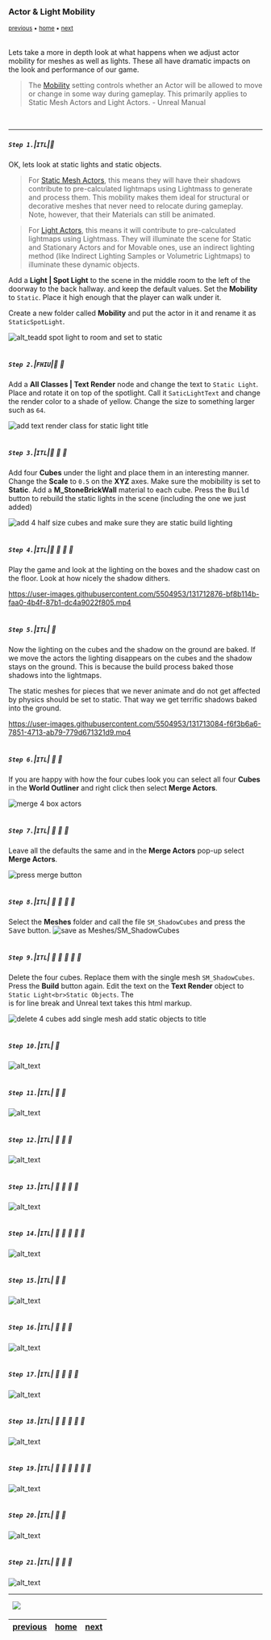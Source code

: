 <img src="https://via.placeholder.com/1000x4/45D7CA/45D7CA" alt="drawing" height="4px"/>

### Actor & Light Mobility

<sub>[previous](../light-functions/README.md#user-content-light-functions) • [home](../README.md#user-content-ue4-lighting) • [next](../)</sub>

<img src="https://via.placeholder.com/1000x4/45D7CA/45D7CA" alt="drawing" height="4px"/>

Lets take a more in depth look at what happens when we adjust actor mobility for meshes as well as lights. These all have dramatic impacts on the look and performance of our game.

> The [Mobility](https://docs.unrealengine.com/4.26/en-US/Basics/Actors/Mobility/) setting controls whether an Actor will be allowed to move or change in some way during gameplay. This primarily applies to Static Mesh Actors and Light Actors. - Unreal Manual

<br>

---


##### `Step 1.`\|`ITL`|:small_blue_diamond:

OK, lets look at static lights and static objects.  

> For [Static Mesh Actors](https://docs.unrealengine.com/4.26/en-US/Basics/Actors/Mobility/), this means they will have their shadows contribute to pre-calculated lightmaps using Lightmass to generate and process them. This mobility makes them ideal for structural or decorative meshes that never need to relocate during gameplay. Note, however, that their Materials can still be animated.

> For [Light Actors](https://docs.unrealengine.com/4.26/en-US/Basics/Actors/Mobility/), this means it will contribute to pre-calculated lightmaps using Lightmass. They will illuminate the scene for Static and Stationary Actors and for Movable ones, use an indirect lighting method (like Indirect Lighting Samples or Volumetric Lightmaps) to illuminate these dynamic objects.

Add a **Light | Spot Light** to the scene in the middle room to the left of the doorway to the back hallway. and keep the default values.  Set the **Mobility** to `Static`. Place it high enough that the player can walk under it. 

Create a new folder called **Mobility** and put the actor in it and rename it as `StaticSpotLight`.

![alt_teadd spot light to room and set to static](images/StaticLight.jpg)

<img src="https://via.placeholder.com/500x2/45D7CA/45D7CA" alt="drawing" height="2px" alt = ""/>

##### `Step 2.`\|`FHIU`|:small_blue_diamond: :small_blue_diamond: 

Add a **All Classes | Text Render** node and change the text to `Static Light`.  Place and rotate it on top of the spotlight.  Call it `SaticLightText` and change the render color to a shade of yellow.  Change the size to something larger such as `64`.

![add text render class for static light title](images/StaticLightText.jpg)

<img src="https://via.placeholder.com/500x2/45D7CA/45D7CA" alt="drawing" height="2px" alt = ""/>

##### `Step 3.`\|`ITL`|:small_blue_diamond: :small_blue_diamond: :small_blue_diamond:

Add four **Cubes** under the light and place them in an interesting manner.  Change the **Scale** to `0.5` on the **XYZ** axes. Make sure the mobibility is set to **Static**.  Add a **M_StoneBrickWall** material to each cube.  Press the <kbd>Build</kbd> button to rebuild the static lights in the scene (including the one we just added)

![add 4 half size cubes and make sure they are static build lighting](images/GroupOfFourCubes.jpg)

<img src="https://via.placeholder.com/500x2/45D7CA/45D7CA" alt="drawing" height="2px" alt = ""/>

##### `Step 4.`\|`ITL`|:small_blue_diamond: :small_blue_diamond: :small_blue_diamond: :small_blue_diamond:

Play the game and look at the lighting on the boxes and the shadow cast on the floor.  Look at how nicely the shadow dithers.

https://user-images.githubusercontent.com/5504953/131712876-bf8b114b-faa0-4b4f-87b1-dc4a9022f805.mp4

<img src="https://via.placeholder.com/500x2/45D7CA/45D7CA" alt="drawing" height="2px" alt = ""/>

##### `Step 5.`\|`ITL`| :small_orange_diamond:

Now the lighting on the cubes and the shadow on the ground are baked.  If we move the actors the lighting disappears on the cubes and the shadow stays on the ground.  This is because the build process baked those shadows into the lightmaps.

The static meshes for pieces that we never animate and do not get affected by physics should be set to static.  That way we get terrific shadows baked into the ground.

https://user-images.githubusercontent.com/5504953/131713084-f6f3b6a6-7851-4713-ab79-779d671321d9.mp4

<img src="https://via.placeholder.com/500x2/45D7CA/45D7CA" alt="drawing" height="2px" alt = ""/>

##### `Step 6.`\|`ITL`| :small_orange_diamond: :small_blue_diamond:

If you are happy with how the four cubes look you can select all four **Cubes** in the **World Outliner** and right click then select **Merge Actors**.

![merge 4 box actors](images/MergeActors.jpg)

<img src="https://via.placeholder.com/500x2/45D7CA/45D7CA" alt="drawing" height="2px" alt = ""/>

##### `Step 7.`\|`ITL`| :small_orange_diamond: :small_blue_diamond: :small_blue_diamond:

Leave all the defaults the same and in the **Merge Actors** pop-up select **Merge Actors**.

![press merge button](images/MergeActors2.jpg)

<img src="https://via.placeholder.com/500x2/45D7CA/45D7CA" alt="drawing" height="2px" alt = ""/>

##### `Step 8.`\|`ITL`| :small_orange_diamond: :small_blue_diamond: :small_blue_diamond: :small_blue_diamond:

Select the **Meshes** folder and call the file `SM_ShadowCubes` and press the <kbd>Save</kbd> button. 
![save as Meshes/SM_ShadowCubes](images/savesmshadowCubes.jpg)

<img src="https://via.placeholder.com/500x2/45D7CA/45D7CA" alt="drawing" height="2px" alt = ""/>

##### `Step 9.`\|`ITL`| :small_orange_diamond: :small_blue_diamond: :small_blue_diamond: :small_blue_diamond: :small_blue_diamond:

Delete the four cubes.  Replace them with the single mesh `SM_ShadowCubes`.  Press the **Build** button again.  Edit the text on the **Text Render** object to `Static Light<br>Static Objects`.  The <br> is for line break and Unreal text takes this html markup.

![delete 4 cubes add single mesh add static objects to title](images/Delete4Cubes.jpg)

<img src="https://via.placeholder.com/500x2/45D7CA/45D7CA" alt="drawing" height="2px" alt = ""/>

##### `Step 10.`\|`ITL`| :large_blue_diamond:

![alt_text](images/.jpg)

<img src="https://via.placeholder.com/500x2/45D7CA/45D7CA" alt="drawing" height="2px" alt = ""/>

##### `Step 11.`\|`ITL`| :large_blue_diamond: :small_blue_diamond: 

![alt_text](images/.jpg)

<img src="https://via.placeholder.com/500x2/45D7CA/45D7CA" alt="drawing" height="2px" alt = ""/>


##### `Step 12.`\|`ITL`| :large_blue_diamond: :small_blue_diamond: :small_blue_diamond: 

![alt_text](images/.jpg)

<img src="https://via.placeholder.com/500x2/45D7CA/45D7CA" alt="drawing" height="2px" alt = ""/>

##### `Step 13.`\|`ITL`| :large_blue_diamond: :small_blue_diamond: :small_blue_diamond:  :small_blue_diamond: 

![alt_text](images/.jpg)

<img src="https://via.placeholder.com/500x2/45D7CA/45D7CA" alt="drawing" height="2px" alt = ""/>

##### `Step 14.`\|`ITL`| :large_blue_diamond: :small_blue_diamond: :small_blue_diamond: :small_blue_diamond:  :small_blue_diamond: 

![alt_text](images/.jpg)

<img src="https://via.placeholder.com/500x2/45D7CA/45D7CA" alt="drawing" height="2px" alt = ""/>

##### `Step 15.`\|`ITL`| :large_blue_diamond: :small_orange_diamond: 

![alt_text](images/.jpg)

<img src="https://via.placeholder.com/500x2/45D7CA/45D7CA" alt="drawing" height="2px" alt = ""/>

##### `Step 16.`\|`ITL`| :large_blue_diamond: :small_orange_diamond:   :small_blue_diamond: 

![alt_text](images/.jpg)

<img src="https://via.placeholder.com/500x2/45D7CA/45D7CA" alt="drawing" height="2px" alt = ""/>

##### `Step 17.`\|`ITL`| :large_blue_diamond: :small_orange_diamond: :small_blue_diamond: :small_blue_diamond:

![alt_text](images/.jpg)

<img src="https://via.placeholder.com/500x2/45D7CA/45D7CA" alt="drawing" height="2px" alt = ""/>

##### `Step 18.`\|`ITL`| :large_blue_diamond: :small_orange_diamond: :small_blue_diamond: :small_blue_diamond: :small_blue_diamond:

![alt_text](images/.jpg)

<img src="https://via.placeholder.com/500x2/45D7CA/45D7CA" alt="drawing" height="2px" alt = ""/>

##### `Step 19.`\|`ITL`| :large_blue_diamond: :small_orange_diamond: :small_blue_diamond: :small_blue_diamond: :small_blue_diamond: :small_blue_diamond:

![alt_text](images/.jpg)

<img src="https://via.placeholder.com/500x2/45D7CA/45D7CA" alt="drawing" height="2px" alt = ""/>

##### `Step 20.`\|`ITL`| :large_blue_diamond: :large_blue_diamond:

![alt_text](images/.jpg)

<img src="https://via.placeholder.com/500x2/45D7CA/45D7CA" alt="drawing" height="2px" alt = ""/>

##### `Step 21.`\|`ITL`| :large_blue_diamond: :large_blue_diamond: :small_blue_diamond:

![alt_text](images/.jpg)

___


<img src="https://via.placeholder.com/1000x4/dba81a/dba81a" alt="drawing" height="4px" alt = ""/>

<img src="https://via.placeholder.com/1000x100/45D7CA/000000/?text=Next Up - ADD NEXT TITLE">

<img src="https://via.placeholder.com/1000x4/dba81a/dba81a" alt="drawing" height="4px" alt = ""/>

| [previous](../light-functions/README.md#user-content-light-functions)| [home](../README.md#user-content-ue4-lighting) | [next](../)|
|---|---|---|
